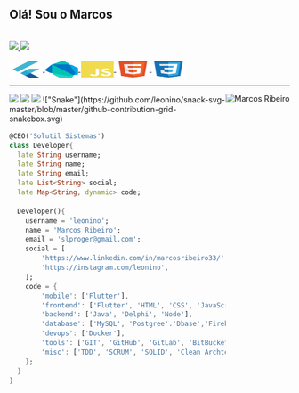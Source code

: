 ## Olá! Sou o Marcos
<br>

<div>
  <a href="https://github.com/leonino">
  <img height="180em" src="https://github-readme-stats.vercel.app/api?username=leonino&show_icons=true&theme=dracula&include_all_commits=true&count_private=true"/>
  <img height="180em" src="https://github-readme-stats.vercel.app/api/top-langs/?username=leonino&layout=compact&langs_count=7&theme=dracula"/>
</div>
<div style="display: inline_block">
	<br>
  <img align="center" alt="Rafa-React" height="30" width="60" src="https://raw.githubusercontent.com/devicons/devicon/master/icons/flutter/flutter-original.svg">
  <img align="center" alt="Rafa-Ts" height="30" width="60" src="https://raw.githubusercontent.com/devicons/devicon/master/icons/dart/dart-original.svg">
  <img align="center" alt="Rafa-Js" height="30" width="60" src="https://raw.githubusercontent.com/devicons/devicon/master/icons/javascript/javascript-plain.svg">
  <img align="center" alt="Rafa-HTML" height="30" width="60" src="https://raw.githubusercontent.com/devicons/devicon/master/icons/html5/html5-original.svg">
  <img align="center" alt="Rafa-CSS" height="30" width="60" src="https://raw.githubusercontent.com/devicons/devicon/master/icons/css3/css3-original.svg">
  <hr>
  <img align="right" alt="Marcos Ribeiro" height="120"   src="https://media-exp1.licdn.com/dms/image/C4E03AQHLKfmlaTz3bA/profile-displayphoto-shrink_200_200/0/1638293572786?e=1649289600&v=beta&t=26MgnaH9jVv-vENgcHHePtMMFApDJgu4AbLgNHysqbU">
</div>

<div>
  <a href="https://www.instagram.com/marcos.ribeiro204/" target="_blank"><img src="https://img.shields.io/badge/-Instagram-%23E4405F?style=for-the-badge&logo=instagram&logoColor=white" target="_blank"></a>
 <!--//<a href="https://www.facebook.com/leoninopa/" target="_blank"><img src="
https://img.shields.io/badge/Facebook-1877F2?style=for-the-badge&logo=facebook&logoColor=white" target="_blank"></a>-->
  <a href = "mailto:slproger@gmail.com"><img src="https://img.shields.io/badge/-Gmail-%23333?style=for-the-badge&logo=gmail&logoColor=white" target="_blank"></a>
  <a href="https://www.linkedin.com/in/marcosribeiro33/" target="_blank"><img src="https://img.shields.io/badge/-LinkedIn-%230077B5?style=for-the-badge&logo=linkedin&logoColor=white" target="_blank"></a>
!["Snake"](https://github.com/leonino/snack-svg-master/blob/master/github-contribution-grid-snakebox.svg)
</div>




```dart
@CEO('Solutil Sistemas')
class Developer{
  late String username;
  late String name;
  late String email;
  late List<String> social;
  late Map<String, dynamic> code;

  Developer(){
    username = 'leonino';
    name = 'Marcos Ribeiro';
    email = 'slproger@gmail.com';
    social = [
	    'https://www.linkedin.com/in/marcosribeiro33/',
	    'https://instagram.com/leonino',
    ];
    code = {
        'mobile': ['Flutter'],
        'frontend': ['Flutter', 'HTML', 'CSS', 'JavaScript'],
        'backend': ['Java', 'Delphi', 'Node'],
        'database': ['MySQL', 'Postgree'.'Dbase','Firebird', 'Mongo DB'],
        'devops': ['Docker'],
        'tools': ['GIT', 'GitHub', 'GitLab', 'BitBucket'],
        'misc': ['TDD', 'SCRUM', 'SOLID', 'Clean Archtecture']
    };
  }
}


